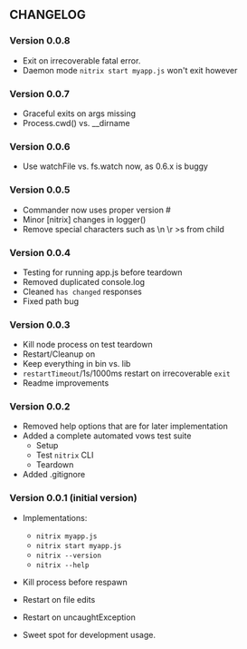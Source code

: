 
## CHANGELOG

### Version 0.0.8

- Exit on irrecoverable fatal error.
- Daemon mode `nitrix start myapp.js` won't exit however

### Version 0.0.7

- Graceful exits on args missing
- Process.cwd() vs. __dirname

### Version 0.0.6

- Use watchFile vs. fs.watch now, as 0.6.x is buggy

### Version 0.0.5

- Commander now uses proper version #
- Minor [nitrix] changes in logger()
- Remove special characters such as \n \r >s from child

### Version 0.0.4

- Testing for running app.js before teardown
- Removed duplicated console.log
- Cleaned `has changed` responses
- Fixed path bug

### Version 0.0.3

- Kill node process on test teardown
- Restart/Cleanup on 
- Keep everything in bin vs. lib
- `restartTimeout`/1s/1000ms restart on irrecoverable `exit`
- Readme improvements

### Version 0.0.2

- Removed help options that are for later implementation
- Added a complete automated vows test suite
	* Setup
	* Test `nitrix` CLI
	* Teardown
- Added .gitignore

### Version 0.0.1 (initial version)

- Implementations:
	* `nitrix myapp.js`
	* `nitrix start myapp.js`
	* `nitrix --version`
	* `nitrix --help`
	
- Kill process before respawn
- Restart on file edits
- Restart on uncaughtException
- Sweet spot for development usage.
